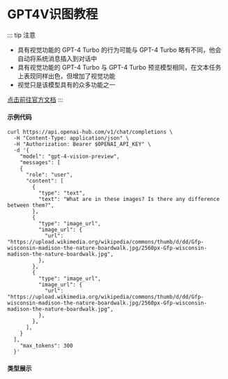 
# GPT4V识图教程

::: tip 注意
- 具有视觉功能的 GPT-4 Turbo 的行为可能与 GPT-4 Turbo 略有不同，他会自动将系统消息插入到对话中
- 具有视觉功能的 GPT-4 Turbo 与 GPT-4 Turbo 预览模型相同，在文本任务上表现同样出色，但增加了视觉功能
- 视觉只是该模型具有的众多功能之一

[点击前往官方文档](https://platform.openai.com/docs/guides/vision)
:::



#### 示例代码
``` shell
curl https://api.openai-hub.com/v1/chat/completions \
  -H "Content-Type: application/json" \
  -H "Authorization: Bearer $OPENAI_API_KEY" \
  -d '{
    "model": "gpt-4-vision-preview",
    "messages": [
    {
      "role": "user",
      "content": [
        {
          "type": "text",
          "text": "What are in these images? Is there any difference between them?",
        },
        {
          "type": "image_url",
          "image_url": {
            "url": "https://upload.wikimedia.org/wikipedia/commons/thumb/d/dd/Gfp-wisconsin-madison-the-nature-boardwalk.jpg/2560px-Gfp-wisconsin-madison-the-nature-boardwalk.jpg",
          },
        },
        {
          "type": "image_url",
          "image_url": {
            "url": "https://upload.wikimedia.org/wikipedia/commons/thumb/d/dd/Gfp-wisconsin-madison-the-nature-boardwalk.jpg/2560px-Gfp-wisconsin-madison-the-nature-boardwalk.jpg",
          },
        },
      ],
    }
  ],
    "max_tokens": 300
  }'

```

#### 类型展示
